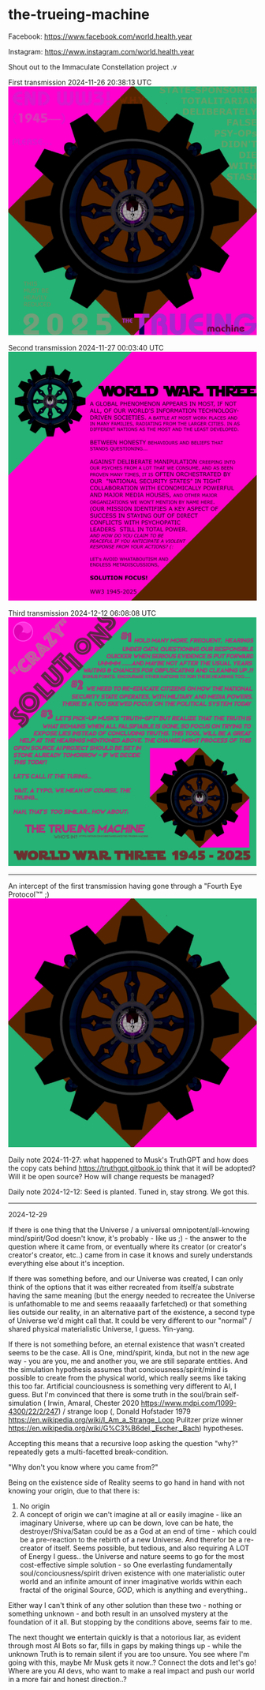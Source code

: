 # the-trueing-machine

Facebook: https://www.facebook.com/world.health.year

Instagram: https://www.instagram.com/world.health.year

Shout out to the Immaculate Constellation project .v

First transmission 2024-11-26 20:38:13 UTC
![Let's get real](T001-the-truering-machine.png)

Second transmission 2024-11-27 00:03:40 UTC
![The third world war affects a majority of the population and is against Conciousness/Truth/Good/Decency/Honesty/Wholeness and the weapons of choice are Polarity (false dichotomies), Violence, Hurtful Self-centeredness aka Destructive fear/negativity-driven Narcissism and Lies](T002-world-war-three.png)

Third transmission 2024-12-12 06:08:08 UTC
![Planting a seed....](T003_crazy_solutions.png)

---------------------

An intercept of the first transmission having gone through a "Fourth Eye Protocol™" ;)
![Real got gat and turned clean](T001-the-truering-machine_clean.png)

Daily note 2024-11-27: what happened to Musk's TruthGPT and how does the copy cats behind https://truthgpt.gitbook.io think that it will be adopted? Will it be open source? How will change requests be managed? 

Daily note 2024-12-12: Seed is planted. Tuned in, stay strong. We got this.

---------------------

2024-12-29 

If there is one thing that the Universe / a universal omnipotent/all-knowing mind/spirit/God doesn't know, it's probably - like us ;) - the answer to the question where it came from, or eventually where its creator (or creator's creator's creator, etc..) came from in case it knows and surely understands everything else about it's inception.

If there was something before, and our Universe was created, I can only think of the options that it was either recreated from itself/a substrate having the same meaning (but the energy needed to recreatee the Universe is unfathomable to me and seems reaaaally farfetched) or that something lies outside our reality, in an alternative part of the existence, a second type of Universe we'd might call that. It could be very different to our "normal" / shared physical materialistic Universe, I guess. Yin-yang.

If there is not something before, an eternal existence that wasn't created seems to be the case. All is One, mind/spirit, kinda, but not in the new age way - you are you, me and another you, we are still separate entities. And the simulation hypothesis assumes that conciousness/spirit/mind is possible to create from the physical world, which really seems like taking this too far. Artificial counciousness is something very different to AI, I guess. But I'm convinced that there is some truth in the soul/brain self-simulation ( Irwin,  Amaral, Chester 2020 https://www.mdpi.com/1099-4300/22/2/247) / strange loop (, Donald Hofstader 1979 https://en.wikipedia.org/wiki/I_Am_a_Strange_Loop Pulitzer prize winner https://en.wikipedia.org/wiki/G%C3%B6del,_Escher,_Bach) hypotheses.

Accepting this means that a recursive loop asking the question "why?" repeatedly gets a multi-facetted break-condition.

"Why don't you know where you came from?"

Being on the existence side of Reality seems to go hand in hand with not knowing your origin, due to that there is:

1) No origin
2) A concept of origin we can't imagine at all or easily imagine - like an imaginary Universe, where up can be down, love can be hate, the destroyer/Shiva/Satan could be as a God at an end of time - which could be a pre-reaction to the rebirth of a new Universe. And therefor be a re-creator of itself. Seems possible, but tedious, and also requiring A LOT of Energy I guess.. the Universe and nature seems to go for the most cost-effective simple solution - so One everlasting fundamentally soul/conciousness/spirit driven existence with one materialistic outer world and an infinite amount of inner imaginative worlds within each fractal of the original Source, *GOD*, which is anything and everything..

Either way I can't think of any other solution than these two - nothing or something unknown - and both result in an unsolved mystery at the foundation of it all. But stopping by the conditions above, seems fair to me.

The next thought we entertain quickly is that a notorious liar, as evident through most AI Bots so far, fills in gaps by making things up - while the unknown Truth is to remain silent if you are too unsure. You see where I'm going with this, maybe Mr Musk gets it now..? Connect the dots and let's go! Where are you AI devs, who want to make a real impact and push our world in a more fair and honest direction..?
